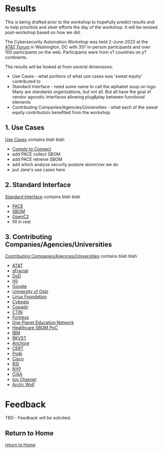 # Results

This is being drafted prior to the workshop
to hopefully predict results and to help prioritize
and steer efforts the day of the workshop.
It will be revised post-workshop based on how we did.

The Cybersecurity Automation Workshop was held
2-June-2022 at the
[AT&T Forum](https://policyforum.att.com/att-forum/)
in Washington, DC with
35? in-person participants
and over 100 participants on the web.
Participants were from x? countries on y? continents.

The results will be looked at from several dimensions:
- Use Cases - what portions of what use cases was 'sweat equity' contributed to
- Standard Interface - need some name to call the alphabet soup on logo. Many are standards organizations, but not all. But all have the goal of vendor agnostic interfaces allowing plug&play between functional elements
- Contributing Companies/Agencies/Universities - what each of the sweat equity contributors benefited from the workshop

## 1. Use Cases
[Use Cases](./UseCases) contains
blah blah

- [Comply to Connect](./ComplyToConnect)
- add PACE collect SBOM
- add PACE retreive SBOM
- add which analyze security posture sbom/vex we do
- put Jane's use cases here

## 2. Standard Interface
[Standard Interface](./StandardInterface) contains
blah blah

- [PACE](./StandardInterface/PACE)
- [SBOM](./StandardInterface/SBOM)
- [OpenC2](./StandardInterface/OpenC2)
- fill in rest

## 3. Contributing Companies/Agencies/Universities
[Contributing Companies/Agencies/Universities](./Orgs)
contains blah blah

- [AT&T](./ATT)
- [sFractal](./sFractal/)
- [DoD](./DoD/)
- [HII](HII/)
- [Google](./Google)
- [University of Oslo](./UniversityOslo/)
- [Linux Foundation](./LinuxFoundation/)
- [Cybeats](./Cybeats/)
- [Copado](./Copado/)
- [CTIN](./CTIN/)
- [Fortress](./Fortress/)
- [One Planet Education Network](./OnePlanetEducationNetwork)
- [Healthcare SBOM PoC](./Healthcare_SBOM_PoC)
- [IBM](./IBM)
- [RKVST](./RKVST)
- [Anchore](./Anchore)
- [CERT](./CERT)
- [Podii](./Podii)
- [Cisco](./Cisco)
- [BSI](./BSI)
- [NYP](./NYP)
- [CISA](./CISA)
- [Ion Channel](./IonChannel)
- [Arctic Wolf](./ArcticWolf)




# Feedback
TBD - Feedback will be solicited.

## Return to Home
[return to Home](../index.md)
